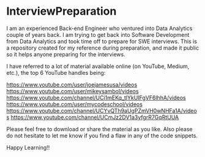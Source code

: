# InterviewPreparation

I am an experienced Back-end Engineer who ventured into Data Analytics couple of years back.
I am trying to get back into Software Development from Data Analytics and took time off to prepare for SWE interviews.
This is a repository created for my reference during preparation, and made it public so it helps anyone preparing for the interviews.

I have referred to a lot of material available online (on YouTube, Medium, etc.), the top 6 YouTube handles being: 

https://www.youtube.com/user/joejamesusa/videos
https://www.youtube.com/user/mikeysambol/videos
https://www.youtube.com/channel/UCi1mEKq_tlYkUIFgVF6lhhA/videos
https://www.youtube.com/user/mycodeschool/videos
https://www.youtube.com/channel/UCYvQTh9aUgPZmVH0wNHFa1A/videos
https://www.youtube.com/channel/UCmJz2DV1a3yfgrR7GqRtUUA

Please feel free to download or share the material as you like. Also please do not hesitate to let me know if you find a flaw in any of the code snippets.

Happy Learning!!
